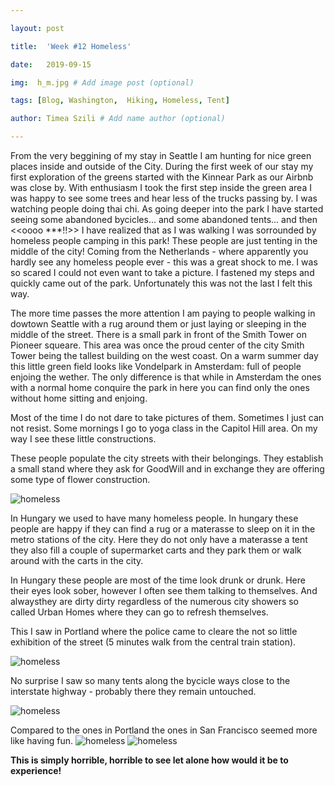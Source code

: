 ```yaml
---

layout: post

title:  'Week #12 Homeless'

date:   2019-09-15

img:  h_m.jpg # Add image post (optional)

tags: [Blog, Washington,  Hiking, Homeless, Tent]

author: Timea Szili # Add name author (optional)

---
```


From the very beggining of my stay in Seattle I am hunting for nice green places inside and outside of the City. During the first week of our stay my first exploration of the greens started with the Kinnear Park as our Airbnb was close by. With enthusiasm I took the first step inside the green area I was happy to see some trees and hear less of the trucks passing by. I was watching people doing thai chi. As going deeper into the park I have started seeing some abandoned bycicles... and some abandoned tents... and then <<oooo ***!!>> I have realized that as I was walking I was sorrounded by homeless people camping in this park! These people are just tenting in the middle of the city! Coming from the Netherlands - where apparently you hardly see any homeless people ever - this was a great shock to me. I was so scared I could not even want to take a picture. I fastened my steps and quickly came out of the park. Unfortunately this was not the last I felt this way.

The more time passes the more attention I am paying to people walking in dowtown Seattle with a rug around them or just laying or sleeping in the middle of the street. There is a small park in front of the Smith Tower on Pioneer squeare. This area was once the proud center of the city Smith Tower being the tallest building on the west coast. On a warm summer day this little green field looks like Vondelpark in Amsterdam: full of people enjoing the wether. The only difference is that while in Amsterdam the ones with a normal home conquire the park in here you can find only the ones without home sitting and enjoing.

Most of the time I do not dare to take pictures of them. Sometimes I just can not resist. Some mornings I go to yoga class in the Capitol Hill area. On my way I see these little constructions.

These people populate the city streets with their belongings. They establish a small stand where they ask for GoodWill and in exchange they are offering some type of flower construction.

![homeless]({{site.baseurl}}/assets/img/h3.jpg) 

In Hungary we used to have many homeless people. In hungary these people are happy if they can find a rug or a materasse to sleep on it in the metro stations of the city. Here they do not only have a materasse a tent they also fill a couple of supermarket carts and they park them or walk around with the carts in the city.

In Hungary these people are most of the time look drunk or drunk. Here their eyes look sober, however I often see them talking to themselves. And alwaysthey are dirty dirty regardless of the numerous city showers so called Urban Homes where they can go to refresh themselves.

This I saw in Portland where the police came to cleare the not so little exhibition of the street (5 minutes walk from the central train station).

![homeless]({{site.baseurl}}/assets/img/h5.jpg) 

No surprise I saw so many tents along the bycicle ways close to the interstate highway - probably there they remain untouched.

![homeless]({{site.baseurl}}/assets/img/h4.jpg) 

Compared to the ones in Portland the ones in San Francisco seemed more like having fun.
![homeless]({{site.baseurl}}/assets/img/h1.jpg) 
![homeless]({{site.baseurl}}/assets/img/h2.jpg) 

**This is simply horrible, horrible to see let alone how would it be to experience!**


